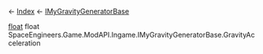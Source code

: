 ← [Index](Api-Index) ← [IMyGravityGeneratorBase](SpaceEngineers.Game.ModAPI.Ingame.IMyGravityGeneratorBase)

[float](System.Single) float SpaceEngineers.Game.ModAPI.Ingame.IMyGravityGeneratorBase.GravityAcceleration